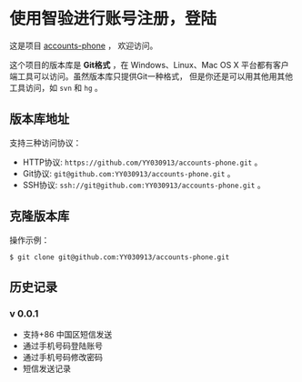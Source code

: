 # 使用智验进行账号注册，登陆

这是项目 [accounts-phone](https://github.com/YY030913/accounts-phone) ，
欢迎访问。

这个项目的版本库是 **Git格式** ，在 Windows、Linux、Mac OS X
平台都有客户端工具可以访问。虽然版本库只提供Git一种格式，
但是你还是可以用其他用其他工具访问，如 ``svn`` 和 ``hg`` 。

## 版本库地址

支持三种访问协议：

* HTTP协议: `https://github.com/YY030913/accounts-phone.git` 。
* Git协议: `git@github.com:YY030913/accounts-phone.git` 。
* SSH协议: `ssh://git@github.com:YY030913/accounts-phone.git` 。

## 克隆版本库

操作示例：

    $ git clone git@github.com:YY030913/accounts-phone.git

## 历史记录

### v 0.0.1
* 支持+86 中国区短信发送
* 通过手机号码登陆账号
* 通过手机号码修改密码
* 短信发送记录
